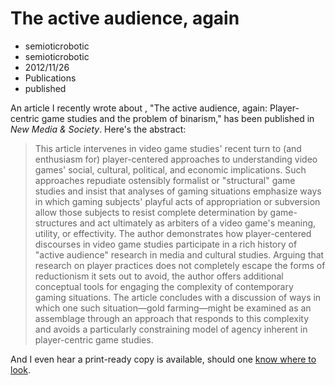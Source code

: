 # The active audience, again
- semioticrobotic
- semioticrobotic
- 2012/11/26
- Publications
- published

An article I recently wrote about , "The active audience, again: Player-centric game studies and the problem of binarism," has been published in _New Media & Society_. Here's the abstract:

> This article intervenes in video game studies' recent turn to (and enthusiasm for) player-centered approaches to understanding video games' social, cultural, political, and economic implications. Such approaches repudiate ostensibly formalist or "structural" game studies and insist that analyses of gaming situations emphasize ways in which gaming subjects' playful acts of appropriation or subversion allow those subjects to resist complete determination by game-structures and act ultimately as arbiters of a video game's meaning, utility, or effectivity. The author demonstrates how player-centered discourses in video game studies participate in a rich history of "active audience" research in media and cultural studies. Arguing that research on player practices does not completely escape the forms of reductionism it sets out to avoid, the author offers additional conceptual tools for engaging the complexity of contemporary gaming situations. The article concludes with a discussion of ways in which one such situation—gold farming—might be examined as an assemblage through an approach that responds to this complexity and avoids a particularly constraining model of agency inherent in player-centric game studies.

And I even hear a print-ready copy is available, should one [know where to look](http://citeseerx.ist.psu.edu/viewdoc/download?doi=10.1.1.945.1236&rep=rep1&type=pdf).
